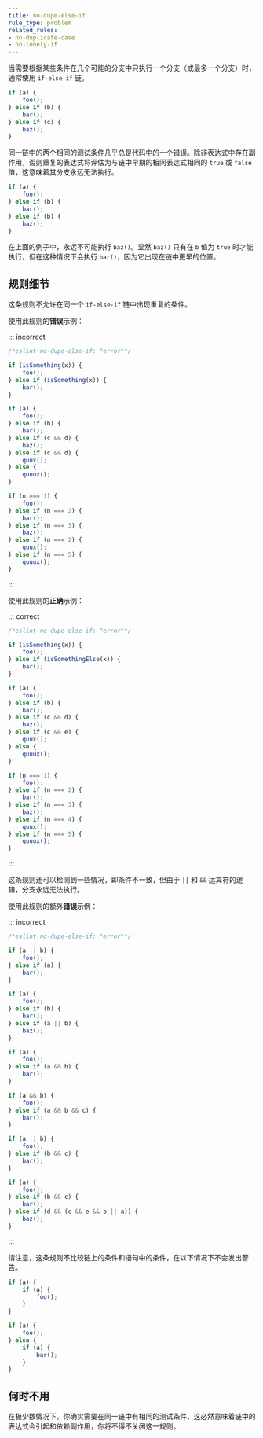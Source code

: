 ```yaml
---
title: no-dupe-else-if
rule_type: problem
related_rules:
- no-duplicate-case
- no-lonely-if
---
```


当需要根据某些条件在几个可能的分支中只执行一个分支（或最多一个分支）时，通常使用 `if-else-if` 链。

```js
if (a) {
    foo();
} else if (b) {
    bar();
} else if (c) {
    baz();
}
```

同一链中的两个相同的测试条件几乎总是代码中的一个错误。除非表达式中存在副作用，否则重复的表达式将评估为与链中早期的相同表达式相同的 `true` 或 `false` 值，这意味着其分支永远无法执行。

```js
if (a) {
    foo();
} else if (b) {
    bar();
} else if (b) {
    baz();
}
```

在上面的例子中，永远不可能执行 `baz()`。显然 `baz()` 只有在 `b` 值为 `true` 时才能执行，但在这种情况下会执行 `bar()`，因为它出现在链中更早的位置。

## 规则细节

这条规则不允许在同一个 `if-else-if` 链中出现重复的条件。

使用此规则的**错误**示例：

::: incorrect

```js
/*eslint no-dupe-else-if: "error"*/

if (isSomething(x)) {
    foo();
} else if (isSomething(x)) {
    bar();
}

if (a) {
    foo();
} else if (b) {
    bar();
} else if (c && d) {
    baz();
} else if (c && d) {
    quux();
} else {
    quuux();
}

if (n === 1) {
    foo();
} else if (n === 2) {
    bar();
} else if (n === 3) {
    baz();
} else if (n === 2) {
    quux();
} else if (n === 5) {
    quuux();
}
```

:::

使用此规则的**正确**示例：

::: correct

```js
/*eslint no-dupe-else-if: "error"*/

if (isSomething(x)) {
    foo();
} else if (isSomethingElse(x)) {
    bar();
}

if (a) {
    foo();
} else if (b) {
    bar();
} else if (c && d) {
    baz();
} else if (c && e) {
    quux();
} else {
    quuux();
}

if (n === 1) {
    foo();
} else if (n === 2) {
    bar();
} else if (n === 3) {
    baz();
} else if (n === 4) {
    quux();
} else if (n === 5) {
    quuux();
}
```

:::

这条规则还可以检测到一些情况，即条件不一致，但由于 `||` 和 `&&` 运算符的逻辑，分支永远无法执行。

使用此规则的额外**错误**示例：

::: incorrect

```js
/*eslint no-dupe-else-if: "error"*/

if (a || b) {
    foo();
} else if (a) {
    bar();
}

if (a) {
    foo();
} else if (b) {
    bar();
} else if (a || b) {
    baz();
}

if (a) {
    foo();
} else if (a && b) {
    bar();
}

if (a && b) {
    foo();
} else if (a && b && c) {
    bar();
}

if (a || b) {
    foo();
} else if (b && c) {
    bar();
}

if (a) {
    foo();
} else if (b && c) {
    bar();
} else if (d && (c && e && b || a)) {
    baz();
}
```

:::

请注意，这条规则不比较链上的条件和语句中的条件，在以下情况下不会发出警告。

```js
if (a) {
    if (a) {
        foo();
    }
}

if (a) {
    foo();
} else {
    if (a) {
        bar();
    }
}
```

## 何时不用

在极少数情况下，你确实需要在同一链中有相同的测试条件，这必然意味着链中的表达式会引起和依赖副作用，你将不得不关闭这一规则。
